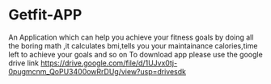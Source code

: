 # Getfit-APP
An Application which can help you achieve your fitness goals by doing all the boring math ,it calculates bmi,tells you your maintainance calories,time left to achieve your goals and so on
To download app please use the google drive link
https://drive.google.com/file/d/1UJvx0tj-0pugmcnm_QoPU3400owRrDUg/view?usp=drivesdk
